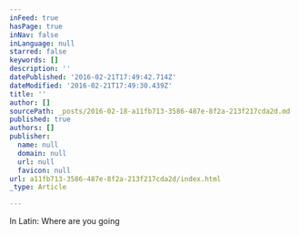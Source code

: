 ```yaml
---
inFeed: true
hasPage: true
inNav: false
inLanguage: null
starred: false
keywords: []
description: ''
datePublished: '2016-02-21T17:49:42.714Z'
dateModified: '2016-02-21T17:49:30.439Z'
title: ''
author: []
sourcePath: _posts/2016-02-18-a11fb713-3586-487e-8f2a-213f217cda2d.md
published: true
authors: []
publisher:
  name: null
  domain: null
  url: null
  favicon: null
url: a11fb713-3586-487e-8f2a-213f217cda2d/index.html
_type: Article

---
```

In Latin: Where are you going
